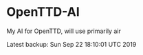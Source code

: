 # OpenTTD-AI
My AI for OpenTTD, will use primarily air

Latest backup: Sun Sep 22 18:10:01 UTC 2019
